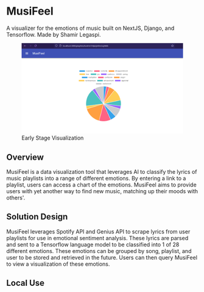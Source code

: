 # MusiFeel

A visualizer for the emotions of music built on NextJS, Django, and Tensorflow. Made by Shamir Legaspi.

<figure>
    <img src="./images/TestPlaylist.png" alt="Early Stage Visualization">
    <figcaption>
        Early Stage Visualization
    </figcaption>
</figure>

## Overview

MusiFeel is a data visualization tool that leverages AI to classify the lyrics of music playlists into a range of different emotions. By entering a link to a playlist, users can access a chart of the emotions. MusiFeel aims to provide users with yet another way to find new music, matching up their moods with others'.

## Solution Design

MusiFeel leverages Spotify API and Genius API to scrape lyrics from user playlists for use in emotional sentiment analysis. These lyrics are parsed and sent to a Tensorflow language model to be classified into 1 of 28 different emotions. These emotions can be grouped by song, playlist, and user to be stored and retrieved in the future. Users can then query MusiFeel to view a visualization of these emotions.

## Local Use

